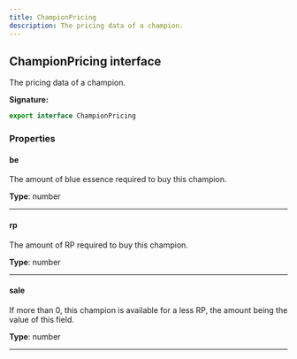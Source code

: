 ```yaml
---
title: ChampionPricing
description: The pricing data of a champion.
---
```


## ChampionPricing interface

The pricing data of a champion.

**Signature:**

```ts
export interface ChampionPricing 
```

### Properties

#### be

The amount of blue essence required to buy this champion.



**Type**: number

---

#### rp

The amount of RP required to buy this champion.



**Type**: number

---

#### sale

If more than 0, this champion is available for a less RP, the amount being the value of this field.



**Type**: number

---

